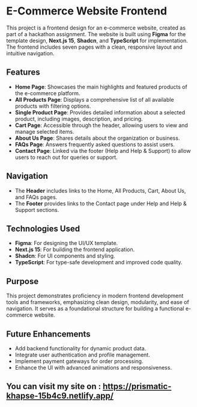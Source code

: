 # E-Commerce Website Frontend

This project is a frontend design for an e-commerce website, created as part of a hackathon assignment. The website is built using **Figma** for the template design, **Next.js 15**, **Shadcn**, and **TypeScript** for implementation. The frontend includes seven pages with a clean, responsive layout and intuitive navigation.

## Features

- **Home Page**: Showcases the main highlights and featured products of the e-commerce platform.
- **All Products Page**: Displays a comprehensive list of all available products with filtering options.
- **Single Product Page**: Provides detailed information about a selected product, including images, description, and pricing.
- **Cart Page**: Accessible through the header, allowing users to view and manage selected items.
- **About Us Page**: Shares details about the organization or business.
- **FAQs Page**: Answers frequently asked questions to assist users.
- **Contact Page**: Linked via the footer (Help and Help & Support) to allow users to reach out for queries or support.

## Navigation

- The **Header** includes links to the Home, All Products, Cart, About Us, and FAQs pages.
- The **Footer** provides links to the Contact page under Help and Help & Support sections.

## Technologies Used

- **Figma**: For designing the UI/UX template.
- **Next.js 15**: For building the frontend application.
- **Shadcn**: For UI components and styling.
- **TypeScript**: For type-safe development and improved code quality.

## Purpose

This project demonstrates proficiency in modern frontend development tools and frameworks, emphasizing clean design, modularity, and ease of navigation. It serves as a foundational structure for building a functional e-commerce website.

## Future Enhancements

- Add backend functionality for dynamic product data.
- Integrate user authentication and profile management.
- Implement payment gateways for order processing.
- Enhance the UI with advanced animations and responsiveness.
## You can visit my site on : https://prismatic-khapse-15b4c9.netlify.app/
